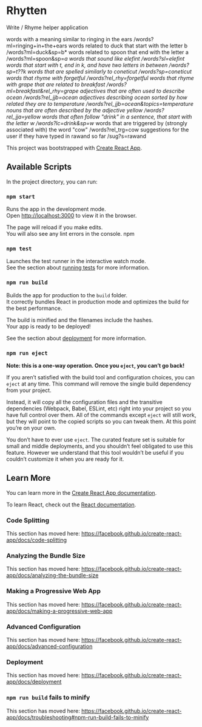 # Rhytten
Write / Rhyme helper application

words with a meaning similar to ringing in the ears	/words?ml=ringing+in+the+ears
words related to duck that start with the letter b	/words?ml=duck&sp=b*
words related to spoon that end with the letter a	/words?ml=spoon&sp=*a
words that sound like elefint	/words?sl=elefint
words that start with t, end in k, and have two letters in between	/words?sp=t??k
words that are spelled similarly to coneticut	/words?sp=coneticut
words that rhyme with forgetful	/words?rel_rhy=forgetful
words that rhyme with grape that are related to breakfast	/words?ml=breakfast&rel_rhy=grape
adjectives that are often used to describe ocean	/words?rel_jjb=ocean
adjectives describing ocean sorted by how related they are to temperature	/words?rel_jjb=ocean&topics=temperature
nouns that are often described by the adjective yellow	/words?rel_jja=yellow
words that often follow "drink" in a sentence, that start with the letter w	/words?lc=drink&sp=w*
words that are triggered by (strongly associated with) the word "cow"	/words?rel_trg=cow
suggestions for the user if they have typed in rawand so far	/sug?s=rawand

This project was bootstrapped with [Create React App](https://github.com/facebook/create-react-app).

## Available Scripts

In the project directory, you can run:

### `npm start`

Runs the app in the development mode.<br>
Open [http://localhost:3000](http://localhost:3000) to view it in the browser.

The page will reload if you make edits.<br>
You will also see any lint errors in the console.
npm 
### `npm test`

Launches the test runner in the interactive watch mode.<br>
See the section about [running tests](https://facebook.github.io/create-react-app/docs/running-tests) for more information.

### `npm run build`

Builds the app for production to the `build` folder.<br>
It correctly bundles React in production mode and optimizes the build for the best performance.

The build is minified and the filenames include the hashes.<br>
Your app is ready to be deployed!

See the section about [deployment](https://facebook.github.io/create-react-app/docs/deployment) for more information.

### `npm run eject`

**Note: this is a one-way operation. Once you `eject`, you can’t go back!**

If you aren’t satisfied with the build tool and configuration choices, you can `eject` at any time. This command will remove the single build dependency from your project.

Instead, it will copy all the configuration files and the transitive dependencies (Webpack, Babel, ESLint, etc) right into your project so you have full control over them. All of the commands except `eject` will still work, but they will point to the copied scripts so you can tweak them. At this point you’re on your own.

You don’t have to ever use `eject`. The curated feature set is suitable for small and middle deployments, and you shouldn’t feel obligated to use this feature. However we understand that this tool wouldn’t be useful if you couldn’t customize it when you are ready for it.

## Learn More

You can learn more in the [Create React App documentation](https://facebook.github.io/create-react-app/docs/getting-started).

To learn React, check out the [React documentation](https://reactjs.org/).

### Code Splitting

This section has moved here: https://facebook.github.io/create-react-app/docs/code-splitting

### Analyzing the Bundle Size

This section has moved here: https://facebook.github.io/create-react-app/docs/analyzing-the-bundle-size

### Making a Progressive Web App

This section has moved here: https://facebook.github.io/create-react-app/docs/making-a-progressive-web-app

### Advanced Configuration

This section has moved here: https://facebook.github.io/create-react-app/docs/advanced-configuration

### Deployment

This section has moved here: https://facebook.github.io/create-react-app/docs/deployment

### `npm run build` fails to minify

This section has moved here: https://facebook.github.io/create-react-app/docs/troubleshooting#npm-run-build-fails-to-minify
